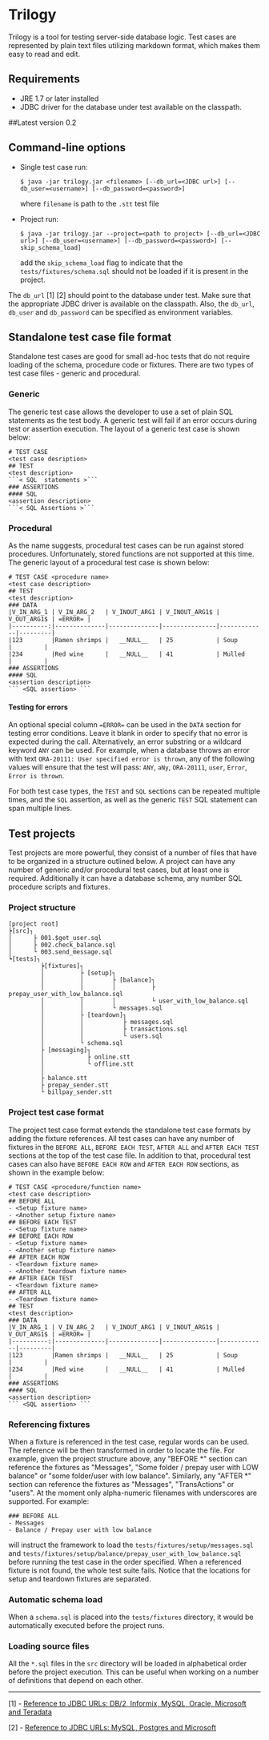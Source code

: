 # Trilogy

Trilogy is a tool for testing server-side database logic. Test cases are represented by plain text files utilizing markdown format, which makes them easy to read and edit.
## Requirements
- JRE 1.7 or later installed
- JDBC driver for the database under test available on the classpath.

##Latest version
0.2

## Command-line options
- Single test case run:
    ```
    $ java -jar trilogy.jar <filename> [--db_url=<JDBC url>] [--db_user=<username>] [--db_password=<password>]
    ```
    where `filename` is path to the `.stt` test file

- Project run:
    ```
    $ java -jar trilogy.jar --project=<path to project> [--db_url=<JDBC url>] [--db_user=<username>] [--db_password=<password>] [--skip_schema_load]
    ```
    add the `skip_schema_load` flag to indicate that the `tests/fixtures/schema.sql` should not be loaded if it is present in the project.

The `db_url` [1] [2] should point to the database under test. Make sure that the appropriate JDBC driver is available on the classpath.
Also, the `db_url`, `db_user` and `db_password` can be specified as environment variables.

## Standalone test case file format
Standalone test cases are good for small ad-hoc tests that do not require loading of the schema, procedure code or fixtures. There are two types of test case files - generic and procedural.

### Generic
The generic test case allows the developer to use a set of plain SQL statements as the test body. A generic test will fail if an error occurs during test or assertion execution. The layout of a generic test case is shown below:
```
# TEST CASE
<test case desription>
## TEST
<test description>
```< SQL  statements >```
### ASSERTIONS
#### SQL
<assertion description>
```< SQL Assertions >```
```

### Procedural
As the name suggests, procedural test cases can be run against stored procedures. Unfortunately, stored functions are not supported at this time. The generic layout of a procedural test case is shown below:
```
# TEST CASE <procedure name>
<test case description>
## TEST
<test description>
### DATA
|V_IN_ARG_1 | V_IN_ARG_2   | V_INOUT_ARG1 | V_INOUT_ARG1$ | V_OUT_ARG1$ | =ERROR= |
|----------:|--------------|--------------|---------------|-------------|---------|
|123        |Ramen shrimps |   __NULL__   | 25            | Soup        |         |
|234        |Red wine      |   __NULL__   | 41            | Mulled      |         |
### ASSERTIONS
#### SQL
<assertion description>
``` <SQL assertion> ```
```
#### Testing for errors
An optional special column `=ERROR=` can be used in the `DATA` section for testing error conditions. Leave it blank in order to specify that no error is expected during the call. Alternatively, an error substring or a wildcard keyword `ANY` can be used. For example, when a database throws an error with text `ORA-20111: User specified error is thrown`, any of the following values will ensure that the test will pass: `ANY`, `aNy`, `ORA-20111`, `user`, `Error`, `Error is thrown`.

For both test case types, the `TEST` and `SQL` sections can be repeated multiple times, and the `SQL` assertion, as well as the generic `TEST` SQL statement can span multiple lines.

## Test projects
Test projects are more powerful, they consist of a number of files that have to be organized in a structure outlined below. A project can have any number of generic and/or procedural test cases, but at least one is required. Additionally it can have a database schema, any number SQL procedure scripts and fixtures.
### Project structure
    [project root]
    ┝[src]┐
    │      ├ 001.$get_user.sql
    │      ├ 002.check_balance.sql
    │      └ 003.send_message.sql
    ┕[tests]┐
             ┝[fixtures]┐
             │          ├ [setup]┐
             │          │        ├ [balance]┐
             │          │        │          ├ prepay_user_with_low_balance.sql
             │          │        │          └ user_with_low_balance.sql
             │          │        └ messages.sql
             │          ├ [teardown]┐
             │          │           ├ messages.sql
             │          │           ├ transactions.sql
             │          │           └ users.sql
             │          └ schema.sql
             ├ [messaging]┐
             │            ├ online.stt
             │            └ offline.stt
             │
             ├ balance.stt
             ├ prepay_sender.stt
             └ billpay_sender.stt

### Project test case format
The project test case format extends the standalone test case formats by adding the fixture references. All test cases can have any number of fixtures in the `BEFORE ALL`, `BEFORE EACH TEST`, `AFTER ALL` and `AFTER EACH TEST` sections at the top of the test case file. In addition to that, procedural test cases can also have `BEFORE EACH ROW` and `AFTER EACH ROW` sections, as shown in the example below:
```
# TEST CASE <procedure/function name>
<test case description>
## BEFORE ALL
- <Setup fixture name>
- <Another setup fixture name>
## BEFORE EACH TEST
- <Setup fixture name>
## BEFORE EACH ROW
- <Setup fixture name>
- <Another setup fixture name>
## AFTER EACH ROW
- <Teardown fixture name>
- <Another teardown fixture name>
## AFTER EACH TEST
- <Teardown fixture name>
## AFTER ALL
- <Teardown fixture name>
## TEST
<test description>
### DATA
|V_IN_ARG_1 | V_IN_ARG_2   | V_INOUT_ARG1 | V_INOUT_ARG1$ | V_OUT_ARG1$ | =ERROR= |
|----------:|--------------|--------------|---------------|-------------|---------|
|123        |Ramen shrimps |   __NULL__   | 25            | Soup        |         |
|234        |Red wine      |   __NULL__   | 41            | Mulled      |         |
### ASSERTIONS
#### SQL
<assertion description>
``` <SQL assertion> ```
```

### Referencing fixtures
When a fixture is referenced in the test case, regular words can be used. The reference will be then transformed in order to locate the file. For example, given the project structure above, any "BEFORE *" section can reference the fixtures as "Messages", "Some folder / prepay user with LOW balance" or "some folder/user with low balance". Similarly, any "AFTER *" section can reference the fixtures as "Messages", "TransActions" or "users". At the moment only alpha-numeric filenames with underscores are supported. For example:
```
### BEFORE ALL
- Messages
- Balance / Prepay user with low balance
```
will instruct the framework to load the `tests/fixtures/setup/messages.sql` and `tests/fixtures/setup/balance/prepay_user_with_low_balance.sql` before running the test case in the order specified.
When a referenced fixture is not found, the whole test suite fails. Notice that the locations for setup and teardown fixtures are separated.

### Automatic schema load
When a `schema.sql` is placed into the `tests/fixtures` directory, it would be automatically executed before the project runs.

### Loading source files
All the `*.sql` files in the `src` directory will be loaded in alphabetical order before the project execution. This can be useful when working on a number of definitions that depend on each other.

---
[1] - [Reference to JDBC URLs: DB/2, Informix, MySQL, Oracle, Microsoft and Teradata](https://www.ibm.com/support/knowledgecenter/SSEP7J_10.2.0/com.ibm.swg.ba.cognos.vvm_ag_guide.10.2.0.doc/c_ag_samjdcurlform.html)

[2] - [Reference to JDBC URLs: MySQL, Postgres and Microsoft](https://www.petefreitag.com/articles/jdbc_urls/)